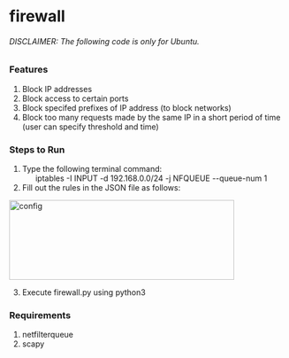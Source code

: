 # firewall
###### *DISCLAIMER: The following code is only for Ubuntu.*

### Features
1) Block IP addresses
2) Block access to certain ports 
3) Block specifed prefixes of IP address (to block networks)
4) Block too many requests made by the same IP in a short period of time (user can specify threshold and time)

### Steps to Run
1) Type the following terminal command: 
<br>&nbsp;&nbsp;&nbsp;&nbsp;&nbsp;&nbsp;iptables -I INPUT -d 192.168.0.0/24 -j NFQUEUE --queue-num 1
2) Fill out the rules in the JSON file as follows:
<img width="407" height="144" alt="config" src="https://github.com/user-attachments/assets/ae70566a-5365-4730-bece-127da2688ff4" />

3) Execute firewall.py using python3

### Requirements
1) netfilterqueue
2) scapy

